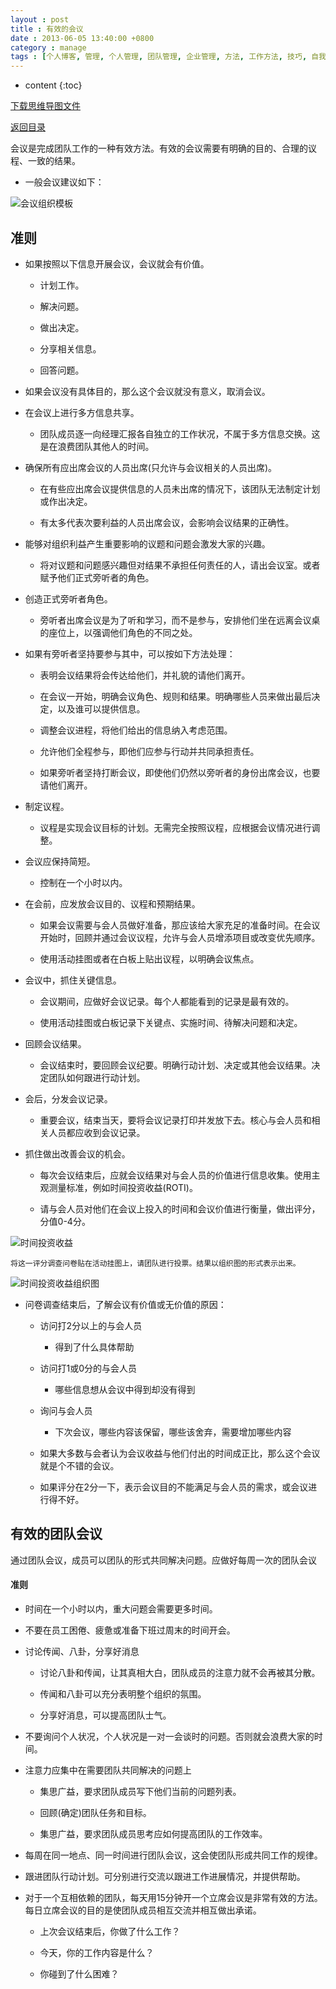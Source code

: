 ```yaml
---
layout : post
title : 有效的会议
date : 2013-06-05 13:40:00 +0800
category : manage
tags : [个人博客, 管理, 个人管理, 团队管理, 企业管理, 方法, 工作方法, 技巧, 自我提升]
---
```


* content
{:toc}


[下载思维导图文件](https://docs.google.com/file/d/0B7UFT4BR96esQ0lLRzB1d1ViTzA/edit?usp=sharing)

[返回目录](/manage/2013/04/07/Behind-closed-doors-secrets-of-great-management/)

会议是完成团队工作的一种有效方法。有效的会议需要有明确的目的、合理的议程、一致的结果。

- 一般会议建议如下：

![](/blogImages/20130605Effective-Meetings/KdSp1.jpg "会议组织模板")

## 准则


- 如果按照以下信息开展会议，会议就会有价值。

    - 计划工作。

    - 解决问题。

    - 做出决定。

    - 分享相关信息。

    - 回答问题。

- 如果会议没有具体目的，那么这个会议就没有意义，取消会议。


- 在会议上进行多方信息共享。

    - 团队成员逐一向经理汇报各自独立的工作状况，不属于多方信息交换。这是在浪费团队其他人的时间。

- 确保所有应出席会议的人员出席(只允许与会议相关的人员出席)。

    - 在有些应出席会议提供信息的人员未出席的情况下，该团队无法制定计划或作出决定。

    - 有太多代表次要利益的人员出席会议，会影响会议结果的正确性。

- 能够对组织利益产生重要影响的议题和问题会激发大家的兴趣。

    - 将对议题和问题感兴趣但对结果不承担任何责任的人，请出会议室。或者赋予他们正式旁听者的角色。

- 创造正式旁听者角色。

    - 旁听者出席会议是为了听和学习，而不是参与，安排他们坐在远离会议桌的座位上，以强调他们角色的不同之处。

- 如果有旁听者坚持要参与其中，可以按如下方法处理：

    - 表明会议结果将会传达给他们，并礼貌的请他们离开。

    - 在会议一开始，明确会议角色、规则和结果。明确哪些人员来做出最后决定，以及谁可以提供信息。

    - 调整会议进程，将他们给出的信息纳入考虑范围。

    - 允许他们全程参与，即他们应参与行动并共同承担责任。

    - 如果旁听者坚持打断会议，即使他们仍然以旁听者的身份出席会议，也要请他们离开。

- 制定议程。

    - 议程是实现会议目标的计划。无需完全按照议程，应根据会议情况进行调整。

- 会议应保持简短。

    - 控制在一个小时以内。

- 在会前，应发放会议目的、议程和预期结果。

    - 如果会议需要与会人员做好准备，那应该给大家充足的准备时间。在会议开始时，回顾并通过会议议程，允许与会人员增添项目或改变优先顺序。

    - 使用活动挂图或者在白板上贴出议程，以明确会议焦点。

- 会议中，抓住关键信息。

    - 会议期间，应做好会议记录。每个人都能看到的记录是最有效的。

    - 使用活动挂图或白板记录下关键点、实施时间、待解决问题和决定。

- 回顾会议结果。

    - 会议结束时，要回顾会议纪要。明确行动计划、决定或其他会议结果。决定团队如何跟进行动计划。

- 会后，分发会议记录。

    - 重要会议，结束当天，要将会议记录打印并发放下去。核心与会人员和相关人员都应收到会议记录。

- 抓住做出改善会议的机会。

    - 每次会议结束后，应就会议结果对与会人员的价值进行信息收集。使用主观测量标准，例如时间投资收益(ROTI)。
    
    - 请与会人员对他们在会议上投入的时间和会议价值进行衡量，做出评分，分值0-4分。

![](/blogImages/20130605Effective-Meetings/OkwNU.jpg "时间投资收益")


    将这一评分调查问卷贴在活动挂图上，请团队进行投票。结果以组织图的形式表示出来。

![](/blogImages/20130605Effective-Meetings/vUwmT.jpg "时间投资收益组织图")

- 问卷调查结束后，了解会议有价值或无价值的原因：

    - 访问打2分以上的与会人员
    
        - 得到了什么具体帮助
        
    - 访问打1或0分的与会人员

        - 哪些信息想从会议中得到却没有得到

    - 询问与会人员

        - 下次会议，哪些内容该保留，哪些该舍弃，需要增加哪些内容

    - 如果大多数与会者认为会议收益与他们付出的时间成正比，那么这个会议就是个不错的会议。

    - 如果评分在2分一下，表示会议目的不能满足与会人员的需求，或会议进行得不好。

## 有效的团队会议

通过团队会议，成员可以团队的形式共同解决问题。应做好每周一次的团队会议

#### 准则

- 时间在一个小时以内，重大问题会需要更多时间。

- 不要在员工困倦、疲惫或准备下班过周末的时间开会。

- 讨论传闻、八卦，分享好消息

    - 讨论八卦和传闻，让其真相大白，团队成员的注意力就不会再被其分散。

    - 传闻和八卦可以充分表明整个组织的氛围。

    - 分享好消息，可以提高团队士气。

- 不要询问个人状况，个人状况是一对一会谈时的问题。否则就会浪费大家的时间。

- 注意力应集中在需要团队共同解决的问题上

    - 集思广益，要求团队成员写下他们当前的问题列表。

    - 回顾(确定)团队任务和目标。

    - 集思广益，要求团队成员思考应如何提高团队的工作效率。

- 每周在同一地点、同一时间进行团队会议，这会使团队形成共同工作的规律。

- 跟进团队行动计划。可分别进行交流以跟进工作进展情况，并提供帮助。

- 对于一个互相依赖的团队，每天用15分钟开一个立席会议是非常有效的方法。每日立席会议的目的是使团队成员相互交流并相互做出承诺。

    - 上次会议结束后，你做了什么工作？

    - 今天，你的工作内容是什么？

    - 你碰到了什么困难？
